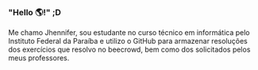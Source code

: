 ### "Hello 🌎!" ;D

Me chamo Jhennifer, sou estudante no curso técnico em informática pelo Instituto Federal da Paraíba e utilizo o GitHub para armazenar resoluções dos exercícios que resolvo no beecrowd, bem como dos solicitados pelos meus professores.

<!--
**JhenniferK/JhenniferK** is a ✨ _special_ ✨ repository because its `README.md` (this file) appears on your GitHub profile.


